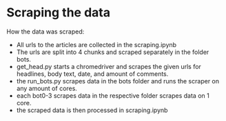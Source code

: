 # Scraping the data
How the data was scraped:

- All urls to the articles are collected in the scraping.ipynb
- The urls are split into 4 chunks and scraped separately in the folder bots.
- get_head.py starts a chromedriver and scrapes the given urls for headlines, body text, date, and amount of comments.
- the run_bots.py scrapes data in the bots folder and runs the scraper on any amount of cores.
- each bot0-3 scrapes data in the respective folder scrapes data on 1 core.
- the scraped data is then processed in scraping.ipynb
